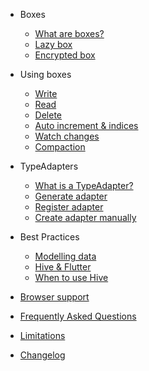 * Boxes
    * [What are boxes?](boxes.md)
    * [Lazy box](lazy_box.md)
    * [Encrypted box](encrypted_box.md)

* Using boxes
    * [Write](write.md)
    * [Read](read.md)
    * [Delete](delete.md)
    * [Auto increment & indices](auto_increment.md)
    * [Watch changes](watch_changes.md)
    * [Compaction](compaction.md)

* TypeAdapters
    * [What is a TypeAdapter?](type_adapters.md)
    * [Generate adapter](generate_adapter.md)
    * [Register adapter](register_adapter.md)
    * [Create adapter manually](create_adapter_manually.md)

* Best Practices
    * [Modelling data](generate_adapter.md)
    * [Hive & Flutter](register_adapter.md)
    * [When to use Hive](type_adapters.md)

* [Browser support](browser.md)
* [Frequently Asked Questions](faq.md)
* [Limitations](limitations.md)
* [Changelog](changelog.md)